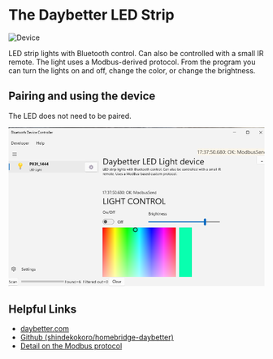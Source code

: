 ﻿# The Daybetter LED Strip 

![Device](../DevicePictures/DaybetterLED-175.png)

LED strip lights with Bluetooth control. Can also be controlled with a small IR remote. The light uses a Modbus-derived protocol. From the program you can turn the lights on and off, change the color, or change the brightness.


## Pairing and using the device
The LED does not need to be paired.

![Device](../ScreenShots/Device_Daybetter_LedLight.png)

## Helpful Links

* [daybetter.com](https://daybetter.com/collections/rgbic-led-lights/products/daybetter-bluetooth-led-strip-lights-50-100ft)
* [Github (shindekokoro/homebridge-daybetter)](https://github.com/shindekokoro/homebridge-daybetter/blob/master/Device.js)
* [Detail on the Modbus protocol](https://modbus.org/docs/Modbus_over_serial_line_V1_01.pdf)